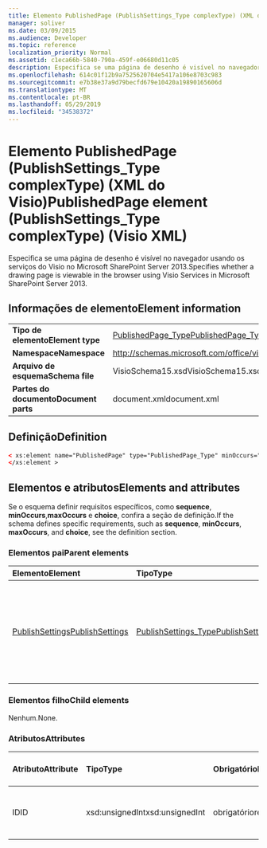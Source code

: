 ```yaml
---
title: Elemento PublishedPage (PublishSettings_Type complexType) (XML do Visio)
manager: soliver
ms.date: 03/09/2015
ms.audience: Developer
ms.topic: reference
localization_priority: Normal
ms.assetid: c1eca66b-5840-790a-459f-e06680d11c05
description: Especifica se uma página de desenho é visível no navegador usando os serviços do Visio no Microsoft SharePoint Server 2013.
ms.openlocfilehash: 614c01f12b9a7525620704e5417a106e8703c983
ms.sourcegitcommit: e7b38e37a9d79becfd679e10420a19890165606d
ms.translationtype: MT
ms.contentlocale: pt-BR
ms.lasthandoff: 05/29/2019
ms.locfileid: "34538372"
---
```

# <a name="publishedpage-element-publishsettingstype-complextype-visio-xml"></a><span data-ttu-id="3d629-103">Elemento PublishedPage (PublishSettings_Type complexType) (XML do Visio)</span><span class="sxs-lookup"><span data-stu-id="3d629-103">PublishedPage element (PublishSettings_Type complexType) (Visio XML)</span></span>

<span data-ttu-id="3d629-104">Especifica se uma página de desenho é visível no navegador usando os serviços do Visio no Microsoft SharePoint Server 2013.</span><span class="sxs-lookup"><span data-stu-id="3d629-104">Specifies whether a drawing page is viewable in the browser using Visio Services in Microsoft SharePoint Server 2013.</span></span>
  
## <a name="element-information"></a><span data-ttu-id="3d629-105">Informações de elemento</span><span class="sxs-lookup"><span data-stu-id="3d629-105">Element information</span></span>

|||
|:-----|:-----|
|<span data-ttu-id="3d629-106">**Tipo de elemento**</span><span class="sxs-lookup"><span data-stu-id="3d629-106">**Element type**</span></span> <br/> |[<span data-ttu-id="3d629-107">PublishedPage_Type</span><span class="sxs-lookup"><span data-stu-id="3d629-107">PublishedPage_Type</span></span>](publishedpage_type-complextypevisio-xml.md) <br/> |
|<span data-ttu-id="3d629-108">**Namespace**</span><span class="sxs-lookup"><span data-stu-id="3d629-108">**Namespace**</span></span> <br/> |http://schemas.microsoft.com/office/visio/2012/main  <br/> |
|<span data-ttu-id="3d629-109">**Arquivo de esquema**</span><span class="sxs-lookup"><span data-stu-id="3d629-109">**Schema file**</span></span> <br/> |<span data-ttu-id="3d629-110">VisioSchema15.xsd</span><span class="sxs-lookup"><span data-stu-id="3d629-110">VisioSchema15.xsd</span></span>  <br/> |
|<span data-ttu-id="3d629-111">**Partes do documento**</span><span class="sxs-lookup"><span data-stu-id="3d629-111">**Document parts**</span></span> <br/> |<span data-ttu-id="3d629-112">document.xml</span><span class="sxs-lookup"><span data-stu-id="3d629-112">document.xml</span></span>  <br/> |
   
## <a name="definition"></a><span data-ttu-id="3d629-113">Definição</span><span class="sxs-lookup"><span data-stu-id="3d629-113">Definition</span></span>

```XML
< xs:element name="PublishedPage" type="PublishedPage_Type" minOccurs="0" maxOccurs="unbounded" >
</xs:element >
```

## <a name="elements-and-attributes"></a><span data-ttu-id="3d629-114">Elementos e atributos</span><span class="sxs-lookup"><span data-stu-id="3d629-114">Elements and attributes</span></span>

<span data-ttu-id="3d629-115">Se o esquema definir requisitos específicos, como **sequence**, **minOccurs**,**maxOccurs** e **choice**, confira a seção de definição.</span><span class="sxs-lookup"><span data-stu-id="3d629-115">If the schema defines specific requirements, such as **sequence**, **minOccurs**, **maxOccurs**, and **choice**, see the definition section.</span></span> 
  
### <a name="parent-elements"></a><span data-ttu-id="3d629-116">Elementos pai</span><span class="sxs-lookup"><span data-stu-id="3d629-116">Parent elements</span></span>

|<span data-ttu-id="3d629-117">**Elemento**</span><span class="sxs-lookup"><span data-stu-id="3d629-117">**Element**</span></span>|<span data-ttu-id="3d629-118">**Tipo**</span><span class="sxs-lookup"><span data-stu-id="3d629-118">**Type**</span></span>|<span data-ttu-id="3d629-119">**Descrição**</span><span class="sxs-lookup"><span data-stu-id="3d629-119">**Description**</span></span>|
|:-----|:-----|:-----|
|[<span data-ttu-id="3d629-120">PublishSettings</span><span class="sxs-lookup"><span data-stu-id="3d629-120">PublishSettings</span></span>](publishsettings-element-visiodocument_type-complextypevisio-xml.md) <br/> |[<span data-ttu-id="3d629-121">PublishSettings_Type</span><span class="sxs-lookup"><span data-stu-id="3d629-121">PublishSettings_Type</span></span>](publishsettings_type-complextypevisio-xml.md) <br/> |<span data-ttu-id="3d629-122">Especifica as configurações que são usadas quando o diagrama é aberto usando os serviços do Visio.</span><span class="sxs-lookup"><span data-stu-id="3d629-122">Specifies the settings that are used when the diagram is opened using Visio Services.</span></span>  <br/> |
   
### <a name="child-elements"></a><span data-ttu-id="3d629-123">Elementos filho</span><span class="sxs-lookup"><span data-stu-id="3d629-123">Child elements</span></span>

<span data-ttu-id="3d629-124">Nenhum.</span><span class="sxs-lookup"><span data-stu-id="3d629-124">None.</span></span>
  
### <a name="attributes"></a><span data-ttu-id="3d629-125">Atributos</span><span class="sxs-lookup"><span data-stu-id="3d629-125">Attributes</span></span>

|<span data-ttu-id="3d629-126">**Atributo**</span><span class="sxs-lookup"><span data-stu-id="3d629-126">**Attribute**</span></span>|<span data-ttu-id="3d629-127">**Tipo**</span><span class="sxs-lookup"><span data-stu-id="3d629-127">**Type**</span></span>|<span data-ttu-id="3d629-128">**Obrigatório**</span><span class="sxs-lookup"><span data-stu-id="3d629-128">**Required**</span></span>|<span data-ttu-id="3d629-129">**Descrição**</span><span class="sxs-lookup"><span data-stu-id="3d629-129">**Description**</span></span>|<span data-ttu-id="3d629-130">**Valores possíveis**</span><span class="sxs-lookup"><span data-stu-id="3d629-130">**Possible values**</span></span>|
|:-----|:-----|:-----|:-----|:-----|
|<span data-ttu-id="3d629-131">ID</span><span class="sxs-lookup"><span data-stu-id="3d629-131">ID</span></span>  <br/> |<span data-ttu-id="3d629-132">xsd:unsignedInt</span><span class="sxs-lookup"><span data-stu-id="3d629-132">xsd:unsignedInt</span></span>  <br/> |<span data-ttu-id="3d629-133">obrigatório</span><span class="sxs-lookup"><span data-stu-id="3d629-133">required</span></span>  <br/> |<span data-ttu-id="3d629-134">O identificador de uma página de desenho.</span><span class="sxs-lookup"><span data-stu-id="3d629-134">The identifier of a drawing page.</span></span>  <br/> |<span data-ttu-id="3d629-135">Valores do tipo xsd:unsignedInt.</span><span class="sxs-lookup"><span data-stu-id="3d629-135">Values of the xsd:unsignedInt type.</span></span>  <br/> |
   

